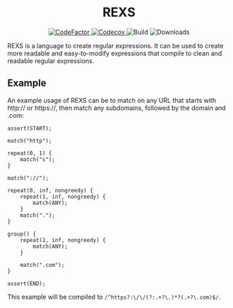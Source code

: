 <h1 align="center">REXS</h1>
<p align="center">
    <a href="https://www.codefactor.io/repository/github/uellenberg/REXS">
        <img src="https://www.codefactor.io/repository/github/uellenberg/REXS/badge" alt="CodeFactor">
    </a>
    <a href="https://codecov.io/gh/uellenberg/REXS">
        <img src="https://codecov.io/gh/uellenberg/REXS/branch/master/graph/badge.svg?token=DK9G4WE5OA" alt="Codecov">
    </a>
    <img src="https://img.shields.io/github/workflow/status/uellenberg/REXS/Build%20and%20Test/master" alt="Build">
    <img src="https://img.shields.io/npm/dt/REXS" alt="Downloads">
</p>
REXS is a language to create regular expressions. It can be used to create more readable and easy-to-modify expressions that compile to clean and readable regular expressions.

## Example
An example usage of REXS can be to match on any URL that starts with http:// or https://, then match any subdomains, followed by the domain and .com:
```rexs
assert(START);

match("http");

repeat(0, 1) {
    match("s");
}

match("://");

repeat(0, inf, nongreedy) {
    repeat(1, inf, nongreedy) {
        match(ANY);
    }
    match(".");
}

group() {
    repeat(1, inf, nongreedy) {
        match(ANY);
    }

    match(".com");
}

assert(END);
```
This example will be compiled to `/^https?:\/\/(?:.+?\.)*?(.+?\.com)$/`.